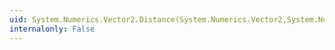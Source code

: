 ```yaml
---
uid: System.Numerics.Vector2.Distance(System.Numerics.Vector2,System.Numerics.Vector2)
internalonly: False
---
```

